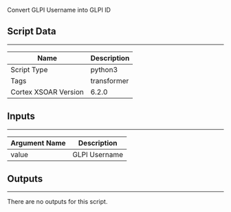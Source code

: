 Convert GLPI Username into GLPI ID

## Script Data
---

| **Name** | **Description** |
| --- | --- |
| Script Type | python3 |
| Tags | transformer |
| Cortex XSOAR Version | 6.2.0 |

## Inputs
---

| **Argument Name** | **Description** |
| --- | --- |
| value | GLPI Username |

## Outputs
---
There are no outputs for this script.

